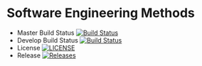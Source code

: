 # Software Engineering Methods

- Master Build Status [![Build Status](https://travis-ci.org/gaborbuzasi/sem.svg?branch=master)](https://travis-ci.org/gaborbuzasi/sem)
- Develop Build Status [![Build Status](https://travis-ci.org/gaborbuzasi/sem.svg?branch=develop)](https://travis-ci.org/gaborbuzasi/sem)
- License [![LICENSE](https://img.shields.io/github/license/gaborbuzasi/sem.svg?style=flat-square)](https://github.com/gaborbuzasi/sem/blob/master/LICENSE)
- Release [![Releases](https://img.shields.io/github/release/gaborbuzasi/sem/all.svg?style=flat-square)](https://github.com/gaborbuzasi/sem/releases)